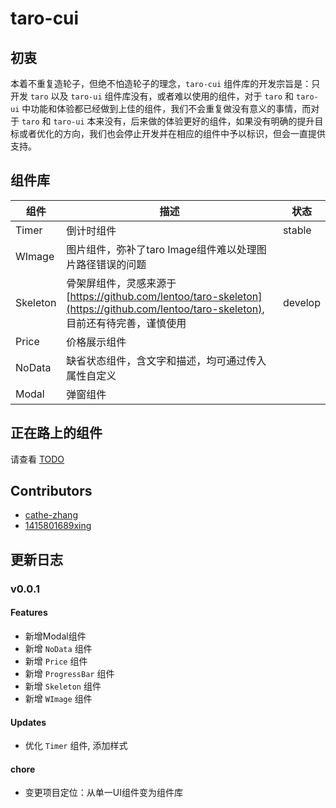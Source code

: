 # taro-cui

## 初衷

本着不重复造轮子，但绝不怕造轮子的理念，`taro-cui` 组件库的开发宗旨是：只开发 `taro` 以及 `taro-ui` 组件库没有，或者难以使用的组件，对于 `taro` 和 `taro-ui` 中功能和体验都已经做到上佳的组件，我们不会重复做没有意义的事情，而对于 `taro` 和 `taro-ui` 本来没有，后来做的体验更好的组件，如果没有明确的提升目标或者优化的方向，我们也会停止开发并在相应的组件中予以标识，但会一直提供支持。

## 组件库

|组件|描述|状态|
|---|---|---|
|Timer|倒计时组件|stable|
|WImage|图片组件，弥补了taro Image组件难以处理图片路径错误的问题|
|Skeleton|骨架屏组件，灵感来源于[https://github.com/lentoo/taro-skeleton](https://github.com/lentoo/taro-skeleton), 目前还有待完善，谨慎使用|develop|
|Price|价格展示组件|
|NoData|缺省状态组件，含文字和描述，均可通过传入属性自定义|
|Modal|弹窗组件|

## 正在路上的组件

请查看 [TODO](./TODO.md)

## Contributors

- [cathe-zhang](https://github.com/cathe-zhang)
- [1415801689xing](https://github.com/1415801689xing)

## 更新日志

### v0.0.1

#### Features

- 新增Modal组件
- 新增 `NoData` 组件
- 新增 `Price` 组件
- 新增 `ProgressBar` 组件
- 新增 `Skeleton` 组件
- 新增 `WImage` 组件

#### Updates

- 优化 `Timer` 组件, 添加样式

#### chore

- 变更项目定位：从单一UI组件变为组件库
